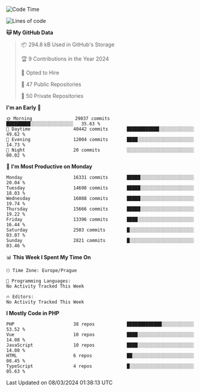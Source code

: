 <!--START_SECTION:waka-->
![Code Time](http://img.shields.io/badge/Code%20Time-1%2C583%20hrs%2058%20mins-blue)

![Lines of code](https://img.shields.io/badge/From%20Hello%20World%20I%27ve%20Written-25.5%20million%20lines%20of%20code-blue)

**🐱 My GitHub Data** 

> 📦 294.8 kB Used in GitHub's Storage 
 > 
> 🏆 9 Contributions in the Year 2024
 > 
> 💼 Opted to Hire
 > 
> 📜 47 Public Repositories 
 > 
> 🔑 50 Private Repositories 
 > 
**I'm an Early 🐤** 

```text
🌞 Morning                29037 commits       █████████░░░░░░░░░░░░░░░░   35.63 % 
🌆 Daytime                40442 commits       ████████████░░░░░░░░░░░░░   49.62 % 
🌃 Evening                12004 commits       ████░░░░░░░░░░░░░░░░░░░░░   14.73 % 
🌙 Night                  20 commits          ░░░░░░░░░░░░░░░░░░░░░░░░░   00.02 % 
```
📅 **I'm Most Productive on Monday** 

```text
Monday                   16331 commits       █████░░░░░░░░░░░░░░░░░░░░   20.04 % 
Tuesday                  14698 commits       █████░░░░░░░░░░░░░░░░░░░░   18.03 % 
Wednesday                16088 commits       █████░░░░░░░░░░░░░░░░░░░░   19.74 % 
Thursday                 15666 commits       █████░░░░░░░░░░░░░░░░░░░░   19.22 % 
Friday                   13396 commits       ████░░░░░░░░░░░░░░░░░░░░░   16.44 % 
Saturday                 2503 commits        █░░░░░░░░░░░░░░░░░░░░░░░░   03.07 % 
Sunday                   2821 commits        █░░░░░░░░░░░░░░░░░░░░░░░░   03.46 % 
```


📊 **This Week I Spent My Time On** 

```text
🕑︎ Time Zone: Europe/Prague

💬 Programming Languages: 
No Activity Tracked This Week

🔥 Editors: 
No Activity Tracked This Week
```

**I Mostly Code in PHP** 

```text
PHP                      38 repos            █████████████░░░░░░░░░░░░   53.52 % 
Vue                      10 repos            ████░░░░░░░░░░░░░░░░░░░░░   14.08 % 
JavaScript               10 repos            ████░░░░░░░░░░░░░░░░░░░░░   14.08 % 
HTML                     6 repos             ██░░░░░░░░░░░░░░░░░░░░░░░   08.45 % 
TypeScript               4 repos             █░░░░░░░░░░░░░░░░░░░░░░░░   05.63 % 
```




 Last Updated on 08/03/2024 01:38:13 UTC
<!--END_SECTION:waka-->
<!--
**AlexKratky/AlexKratky** is a ✨ _special_ ✨ repository because its `README.md` (this file) appears on your GitHub profile.

Here are some ideas to get you started:

- 🔭 I’m currently working on ...
- 🌱 I’m currently learning ...
- 👯 I’m looking to collaborate on ...
- 🤔 I’m looking for help with ...
- 💬 Ask me about ...
- 📫 How to reach me: ...
- 😄 Pronouns: ...
- ⚡ Fun fact: ...
-->
